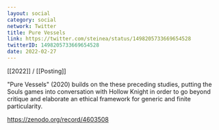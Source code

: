 ```yaml
---
layout: social
category: social
network: Twitter
title: Pure Vessels
link: https://twitter.com/steinea/status/1498205733669654528
twitterID: 1498205733669654528
date: 2022-02-27
---
```


[[2022]] / [[Posting]]

"Pure Vessels" (2020) builds on the these preceding studies, putting the Souls games into conversation with Hollow Knight in order to go beyond critique and elaborate an ethical framework for generic and finite particularity.

<https://zenodo.org/record/4603508>
